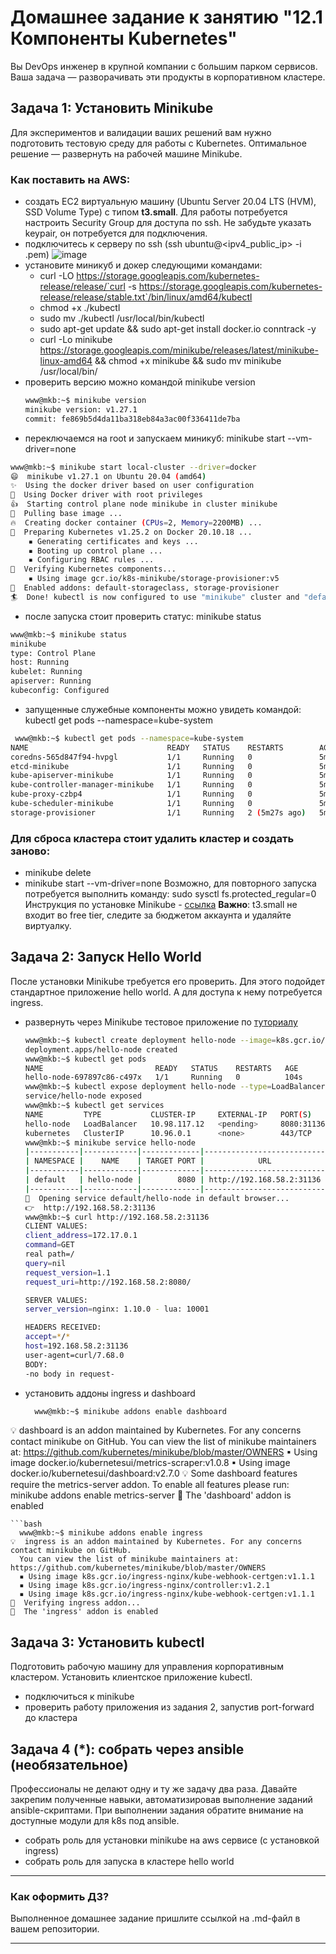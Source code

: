 # Домашнее задание к занятию "12.1 Компоненты Kubernetes"

Вы DevOps инженер в крупной компании с большим парком сервисов. Ваша задача — разворачивать эти продукты в корпоративном кластере. 

## Задача 1: Установить Minikube

Для экспериментов и валидации ваших решений вам нужно подготовить тестовую среду для работы с Kubernetes. Оптимальное решение — развернуть на рабочей машине Minikube.

### Как поставить на AWS:
- создать EC2 виртуальную машину (Ubuntu Server 20.04 LTS (HVM), SSD Volume Type) с типом **t3.small**. Для работы потребуется настроить Security Group для доступа по ssh. Не забудьте указать keypair, он потребуется для подключения.
- подключитесь к серверу по ssh (ssh ubuntu@<ipv4_public_ip> -i <keypair>.pem)
  ![image](https://user-images.githubusercontent.com/40559167/200112901-b3d565b3-bf1d-4ac6-a217-1875a4912c05.png)
- установите миникуб и докер следующими командами:
  - curl -LO https://storage.googleapis.com/kubernetes-release/release/`curl -s https://storage.googleapis.com/kubernetes-release/release/stable.txt`/bin/linux/amd64/kubectl
  - chmod +x ./kubectl
  - sudo mv ./kubectl /usr/local/bin/kubectl
  - sudo apt-get update && sudo apt-get install docker.io conntrack -y
  - curl -Lo minikube https://storage.googleapis.com/minikube/releases/latest/minikube-linux-amd64 && chmod +x minikube && sudo mv minikube /usr/local/bin/
- проверить версию можно командой minikube version
  ```bash
  www@mkb:~$ minikube version
  minikube version: v1.27.1
  commit: fe869b5d4da11ba318eb84a3ac00f336411de7ba
  ```
- переключаемся на root и запускаем миникуб: minikube start --vm-driver=none
```bash  
www@mkb:~$ minikube start local-cluster --driver=docker
😄  minikube v1.27.1 on Ubuntu 20.04 (amd64)
✨  Using the docker driver based on user configuration
📌  Using Docker driver with root privileges
👍  Starting control plane node minikube in cluster minikube
🚜  Pulling base image ...
🔥  Creating docker container (CPUs=2, Memory=2200MB) ...
🐳  Preparing Kubernetes v1.25.2 on Docker 20.10.18 ...
    ▪ Generating certificates and keys ...
    ▪ Booting up control plane ...
    ▪ Configuring RBAC rules ...
🔎  Verifying Kubernetes components...
    ▪ Using image gcr.io/k8s-minikube/storage-provisioner:v5
🌟  Enabled addons: default-storageclass, storage-provisioner
🏄  Done! kubectl is now configured to use "minikube" cluster and "default" namespace by default
 ```
- после запуска стоит проверить статус: minikube status
 ```bash
 www@mkb:~$ minikube status
minikube
type: Control Plane
host: Running
kubelet: Running
apiserver: Running
kubeconfig: Configured  
 ```  
 - запущенные служебные компоненты можно увидеть командой: kubectl get pods --namespace=kube-system
 ```bash
  www@mkb:~$ kubectl get pods --namespace=kube-system
NAME                               READY   STATUS    RESTARTS        AGE
coredns-565d847f94-hvpgl           1/1     Running   0               5m31s
etcd-minikube                      1/1     Running   0               5m43s
kube-apiserver-minikube            1/1     Running   0               5m44s
kube-controller-manager-minikube   1/1     Running   0               5m43s
kube-proxy-czbp4                   1/1     Running   0               5m31s
kube-scheduler-minikube            1/1     Running   0               5m43s
storage-provisioner                1/1     Running   2 (5m27s ago)   5m39s
 ``` 
### Для сброса кластера стоит удалить кластер и создать заново:
- minikube delete
- minikube start --vm-driver=none
Возможно, для повторного запуска потребуется выполнить команду: sudo sysctl fs.protected_regular=0
Инструкция по установке Minikube - [ссылка](https://kubernetes.io/ru/docs/tasks/tools/install-minikube/)
**Важно**: t3.small не входит во free tier, следите за бюджетом аккаунта и удаляйте виртуалку.

## Задача 2: Запуск Hello World
После установки Minikube требуется его проверить. Для этого подойдет стандартное приложение hello world. А для доступа к нему потребуется ingress.

- развернуть через Minikube тестовое приложение по [туториалу](https://kubernetes.io/ru/docs/tutorials/hello-minikube/#%D1%81%D0%BE%D0%B7%D0%B4%D0%B0%D0%BD%D0%B8%D0%B5-%D0%BA%D0%BB%D0%B0%D1%81%D1%82%D0%B5%D1%80%D0%B0-minikube)
  ```bash
  www@mkb:~$ kubectl create deployment hello-node --image=k8s.gcr.io/echoserver:1.4
  deployment.apps/hello-node created
  www@mkb:~$ kubectl get pods
  NAME                         READY   STATUS    RESTARTS   AGE
  hello-node-697897c86-c497x   1/1     Running   0          104s
  www@mkb:~$ kubectl expose deployment hello-node --type=LoadBalancer --port=8080
  service/hello-node exposed
  www@mkb:~$ kubectl get services
  NAME         TYPE           CLUSTER-IP     EXTERNAL-IP   PORT(S)          AGE
  hello-node   LoadBalancer   10.98.117.12   <pending>     8080:31136/TCP   64s
  kubernetes   ClusterIP      10.96.0.1      <none>        443/TCP          12m
  www@mkb:~$ minikube service hello-node
  |-----------|------------|-------------|---------------------------|
  | NAMESPACE |    NAME    | TARGET PORT |            URL            |
  |-----------|------------|-------------|---------------------------|
  | default   | hello-node |        8080 | http://192.168.58.2:31136 |
  |-----------|------------|-------------|---------------------------|
  🎉  Opening service default/hello-node in default browser...
  👉  http://192.168.58.2:31136
  www@mkb:~$ curl http://192.168.58.2:31136
  CLIENT VALUES:
  client_address=172.17.0.1
  command=GET
  real path=/
  query=nil
  request_version=1.1
  request_uri=http://192.168.58.2:8080/

  SERVER VALUES:
  server_version=nginx: 1.10.0 - lua: 10001

  HEADERS RECEIVED:
  accept=*/*
  host=192.168.58.2:31136
  user-agent=curl/7.68.0
  BODY:
  -no body in request-
  ```
- установить аддоны ingress и dashboard
  ```bash
    www@mkb:~$ minikube addons enable dashboard
💡  dashboard is an addon maintained by Kubernetes. For any concerns contact minikube on GitHub.
    You can view the list of minikube maintainers at: https://github.com/kubernetes/minikube/blob/master/OWNERS
    ▪ Using image docker.io/kubernetesui/metrics-scraper:v1.0.8
    ▪ Using image docker.io/kubernetesui/dashboard:v2.7.0
💡  Some dashboard features require the metrics-server addon. To enable all features please run:
    minikube addons enable metrics-server
🌟  The 'dashboard' addon is enabled
  ```
  ```bash
    www@mkb:~$ minikube addons enable ingress
💡  ingress is an addon maintained by Kubernetes. For any concerns contact minikube on GitHub.
    You can view the list of minikube maintainers at: https://github.com/kubernetes/minikube/blob/master/OWNERS
    ▪ Using image k8s.gcr.io/ingress-nginx/kube-webhook-certgen:v1.1.1
    ▪ Using image k8s.gcr.io/ingress-nginx/controller:v1.2.1
    ▪ Using image k8s.gcr.io/ingress-nginx/kube-webhook-certgen:v1.1.1
🔎  Verifying ingress addon...
🌟  The 'ingress' addon is enabled
  ```
## Задача 3: Установить kubectl

Подготовить рабочую машину для управления корпоративным кластером. Установить клиентское приложение kubectl.
- подключиться к minikube 
- проверить работу приложения из задания 2, запустив port-forward до кластера

## Задача 4 (*): собрать через ansible (необязательное)

Профессионалы не делают одну и ту же задачу два раза. Давайте закрепим полученные навыки, автоматизировав выполнение заданий  ansible-скриптами. При выполнении задания обратите внимание на доступные модули для k8s под ansible.
 - собрать роль для установки minikube на aws сервисе (с установкой ingress)
 - собрать роль для запуска в кластере hello world
  
  ---

### Как оформить ДЗ?

Выполненное домашнее задание пришлите ссылкой на .md-файл в вашем репозитории.

---
